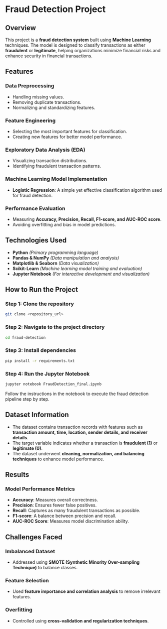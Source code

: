 # Fraud Detection Project

## **Overview**
This project is a **fraud detection system** built using **Machine Learning** techniques. The model is designed to classify transactions as either **fraudulent** or **legitimate**, helping organizations minimize financial risks and enhance security in financial transactions.

## **Features**
### **Data Preprocessing**
- Handling missing values.
- Removing duplicate transactions.
- Normalizing and standardizing features.

### **Feature Engineering**
- Selecting the most important features for classification.
- Creating new features for better model performance.

### **Exploratory Data Analysis (EDA)**
- Visualizing transaction distributions.
- Identifying fraudulent transaction patterns.

### **Machine Learning Model Implementation**
- **Logistic Regression**: A simple yet effective classification algorithm used for fraud detection.

### **Performance Evaluation**
- Measuring **Accuracy, Precision, Recall, F1-score, and AUC-ROC score**.
- Avoiding overfitting and bias in model predictions.

## **Technologies Used**
- **Python** *(Primary programming language)*
- **Pandas & NumPy** *(Data manipulation and analysis)*
- **Matplotlib & Seaborn** *(Data visualization)*
- **Scikit-Learn** *(Machine learning model training and evaluation)*
- **Jupyter Notebook** *(For interactive development and visualization)*

## **How to Run the Project**
### **Step 1: Clone the repository**
```bash
git clone <repository_url>
```

### **Step 2: Navigate to the project directory**
```bash
cd fraud-detection
```

### **Step 3: Install dependencies**
```bash
pip install -r requirements.txt
```

### **Step 4: Run the Jupyter Notebook**
```bash
jupyter notebook FraudDetection_final.ipynb
```

Follow the instructions in the notebook to execute the fraud detection pipeline step by step.

## **Dataset Information**
- The dataset contains transaction records with features such as **transaction amount, time, location, sender details, and receiver details**.
- The target variable indicates whether a transaction is **fraudulent (1)** or **legitimate (0)**.
- The dataset underwent **cleaning, normalization, and balancing techniques** to enhance model performance.

## **Results**
### **Model Performance Metrics**
- **Accuracy**: Measures overall correctness.
- **Precision**: Ensures fewer false positives.
- **Recall**: Captures as many fraudulent transactions as possible.
- **F1-score**: A balance between precision and recall.
- **AUC-ROC Score**: Measures model discrimination ability.

## **Challenges Faced**
### **Imbalanced Dataset**
- Addressed using **SMOTE (Synthetic Minority Over-sampling Technique)** to balance classes.

### **Feature Selection**
- Used **feature importance and correlation analysis** to remove irrelevant features.

### **Overfitting**
- Controlled using **cross-validation and regularization techniques**.
